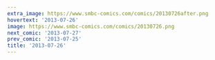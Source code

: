 ```yaml
---
extra_image: https://www.smbc-comics.com/comics/20130726after.png
hovertext: '2013-07-26'
image: https://www.smbc-comics.com/comics/20130726.png
next_comic: '2013-07-27'
prev_comic: '2013-07-25'
title: '2013-07-26'
---
```



